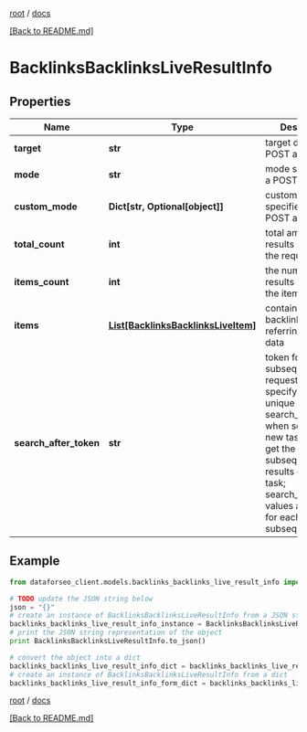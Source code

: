 [root](./../ "root") / [docs](./ "docs")

[[Back to README.md]](./../README.md "[Back to README.md]")

# BacklinksBacklinksLiveResultInfo

## Properties

Name | Type | Description | Notes
------------ | ------------- | ------------- | -------------
**target** | **str** | target domain in a POST array | [optional]
**mode** | **str** | mode specified in a POST array | [optional]
**custom_mode** | **Dict[str, Optional[object]]** | custom mode specified in a POST array | [optional]
**total_count** | **int** | total amount of results relevant the request | [optional]
**items_count** | **int** | the number of results returned in the items array | [optional]
**items** | [**List[BacklinksBacklinksLiveItem]**](BacklinksBacklinksLiveItem.md) | contains relevant backlinks and referring domains data | [optional]
**search_after_token** | **str** | token for subsequent requests by specifying the unique search_after_token when setting a new task, you will get the subsequent results of the initial task; search_after_token values are unique for each subsequent task | [optional]

## Example

```python
from dataforseo_client.models.backlinks_backlinks_live_result_info import BacklinksBacklinksLiveResultInfo

# TODO update the JSON string below
json = "{}"
# create an instance of BacklinksBacklinksLiveResultInfo from a JSON string
backlinks_backlinks_live_result_info_instance = BacklinksBacklinksLiveResultInfo.from_json(json)
# print the JSON string representation of the object
print BacklinksBacklinksLiveResultInfo.to_json()

# convert the object into a dict
backlinks_backlinks_live_result_info_dict = backlinks_backlinks_live_result_info_instance.to_dict()
# create an instance of BacklinksBacklinksLiveResultInfo from a dict
backlinks_backlinks_live_result_info_form_dict = backlinks_backlinks_live_result_info.from_dict(backlinks_backlinks_live_result_info_dict)
```

  

[root](./../ "root") / [docs](./ "docs")

[[Back to README.md]](./../README.md "[Back to README.md]")